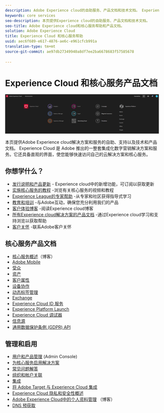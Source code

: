 ```yaml
---
description: Adobe Experience cloud的自助服务、产品文档和技术文档。 Experience Cloud 是 Adobe 推出的一整套集成化数字营销解决方案和服务。
keywords: core services
seo-description: 本页提供Experience cloud的自助服务、产品文档和技术文档。
seo-title: Adobe Experience cloud和核心服务帮助和产品文档。
solution: Adobe Experience Cloud
title: Experience Cloud 和核心服务帮助
uuid: aec6f689-e617-4876-ae6c-e961cfcb991a
translation-type: tm+mt
source-git-commit: ae97db27349940a8df7ee2ba6678683f57585678

---
```



# Experience Cloud 和核心服务产品文档

![Experience Cloud](assets/banner.png)

本页提供Adobe Experience cloud解决方案和服务的自助、支持以及技术和产品文档。 Experience Cloud 是 Adobe 推出的一整套集成化数字营销解决方案和服务。它还具备直观的界面，使您能够快速访问自己的云解决方案和核心服务。

## 你想学什么？

* [发行说明和产品更新](https://docs.adobe.com/content/help/en/release-notes/experience-cloud/current.html) - Experience cloud中的新增功能，可订阅以获取更新
* [实施核心服务的教程](https://docs.adobe.com/content/help/en/core-services-learn/tutorials/overview.html) -浏览有关核心服务的视频和教程
* [Experience League的专家帮助](https://landing.adobe.com/experience-league/) -从专家和社区获得指导式学习
* [教育和培训](https://helpx.adobe.com/learning.html?promoid=KAUDK) -与Adobe互动，确保您充分利用我们的产品
* [客户体验博客](https://theblog.adobe.com/customer-experience/) -阅读Experience cloud博客
* [所有Experience cloud解决方案的产品文档](https://docs.adobe.com/content/help/en/experience-cloud/user-guides/home.html) -通过Experience cloud学习和支持浏览以获取帮助
* [客户关怀](https://helpx.adobe.com/contact/enterprise-support.ec.html) -联系Adobe客户关怀

## 核心服务产品文档

* [核心服务概述](https://theblog.adobe.com/part-2-capturing-leveraging-consumer-behavior-adobe-marketing-cloud/)（博客）
* [Adobe Mobile](https://docs.adobe.com/content/help/en/mobile-services/using/home.html)
* [受众](https://docs.adobe.com/content/help/en/core-services/interface/audiences/audience-library.html)
* [资产](experience-cloud-assets/experience-cloud-assets.md)
* [客户属性](https://docs.adobe.com/content/help/en/core-services/interface/customer-attributes/attributes.html)
* [设备协作](https://docs.adobe.com/content/help/en/device-co-op/using/home.html)
* [动态标签管理](https://docs.adobe.com/content/help/en/dtm/using/dtm-home.html)
* [Exchange](https://experiencecloud.adobeexchange.com/)
* [Experience Cloud ID 服务](https://docs.adobe.com/content/help/en/id-service/using/home.html)
* [Experience Platform Launch](https://docs.adobelaunch.com/)
* [Experience Cloud 调试器](https://docs.adobe.com/content/help/en/debugger/using/experience-cloud-debugger.html)
* [信息源](feed.md)
* [通用数据保护条例 (GDPR) API](https://www.adobe.io/apis/experiencecloud/gdpr.html)

## 管理和启用

* [用户和产品管理](admin-getting-started/admin-getting-started.md) (Admin Console)
* [为核心服务启用解决方案](core-services/core-services.md)
* [常见问题解答](admin-getting-started/admin-getting-started.md)
* [组织和帐户关联](admin-getting-started/organizations.md)
* [集成](marketing-cloud-integrations.md)
* [将 Adobe Target 与 Experience Cloud 集成](https://docs.adobe.com/content/help/en/target/using/integrate/a4t/a4t.html)
* [Experience Cloud 隐私和安全性概述](assets/Adobe-Marketing-Cloud-Privacy-and-Security-Overview.pdf)
* [Adobe Experience Cloud中的个人资料管理](https://theblog.adobe.com/profile-management-adobe-marketing-cloud-comes-together/) （博客）
* [DNS 预获取](admin-getting-started/admin-getting-started.md#concept_6BC8C6856E3644F8956D7AD0A96383B7)
